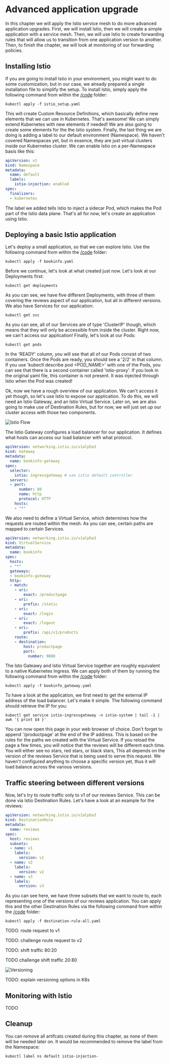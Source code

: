 # Advanced application upgrade
In this chapter we will apply the Istio service mesh to do more advanced application upgrades. First, we will install Istio, then we will create a simple application with a service mesh. Then, we will use Istio to create forwarding rules that will allow us to transition from one application version to another. Then, to finish the chapter, we will look at monitoring of our forwarding policies.

## Installing Istio
If you are going to install Istio in your environment, you might want to do some customization, but in our case, we already prepared a single installation file to simplify the setup. To install Istio, simply apply the following command from within the [/code](code/ "/code") folder:

```
kubectl apply -f istio_setup.yaml
```

This will create Custom Resource Definitions, which basically define new elements that we can use in Kubernetes. That's awesome! We can simply extend Kubernetes with new elements if needed! We are also going to create some elements for the the Istio system. Finally, the last thing we are doing is adding a label to our default environment (Namespace). We haven't covered Namespaces yet, but in essence, they are just virtual clusters inside our Kubernetes cluster. We can enable Istio on a per-Namespace basis like this:

```yaml
apiVersion: v1
kind: Namespace
metadata:
  name: default
  labels:
    istio-injection: enabled
spec:
  finalizers:
  - kubernetes
```

The label we added tells Istio to inject a sidecar Pod, which makes the Pod part of the Istio data plane. That's all for now, let's create an application using Istio.

## Deploying a basic Istio application
Let's deploy a small application, so that we can explore Istio. Use the following command from within the [/code](code/ "/code") folder:

```
kubectl apply -f bookinfo.yaml
```

Before we continue, let's look at what created just now. Let's look at our Deployments first:

```
kubectl get deployments
```

As you can see, we have five different Deployments, with three of them covering the reviews aspect of our application, but all in different versions. We also have Services for our application:

```
kubectl get svc
```

As you can see, all of our Services are of type 'ClusterIP' though, which means that they will only be accessible from inside the cluster. Right now, we can't access our application! Finally, let's look at our Pods:

```
kubectl get pods
```

In the 'READY' column, you will see that all of our Pods consist of two containers. Once the Pods are ready, you should see a '2/2' in that column. If you use 'kubectl describe pod <POD_NAME>' with one of the Pods, you can see that there is a second container called 'istio-proxy'. If you look in the original yaml file, this container is not present. It was injected through Istio when the Pod was created!

Ok, now we have a rough overview of our application. We can't access it yet though, so let's use Istio to expose our application. To do this, we will need an Istio Gateway, and an Istio Virtual Service. Later on, we are also going to make use of Destination Rules, but for now, we will just set up our cluster access with those two components.

![Istio Flow](img/istio_flow.png?raw=true "Istio Flow")

The Istio Gateway configures a load balancer for our application. It defines what hosts can access our load balancer with what protocol.

```yaml
apiVersion: networking.istio.io/v1alpha3
kind: Gateway
metadata:
  name: bookinfo-gateway
spec:
  selector:
    istio: ingressgateway # use istio default controller
  servers:
  - port:
      number: 80
      name: http
      protocol: HTTP
    hosts:
    - "*"
```

We also need to define a Virtual Service, which determines how the requests are routed within the mesh. As you can see, certain paths are mapped to certain Services.

```yaml
apiVersion: networking.istio.io/v1alpha3
kind: VirtualService
metadata:
  name: bookinfo
spec:
  hosts:
  - "*"
  gateways:
  - bookinfo-gateway
  http:
  - match:
    - uri:
        exact: /productpage
    - uri:
        prefix: /static
    - uri:
        exact: /login
    - uri:
        exact: /logout
    - uri:
        prefix: /api/v1/products
    route:
    - destination:
        host: productpage
        port:
          number: 9080
```

The Isto Gateawy and Istio Virtual Service together are roughly equivalent to a native Kubernetes Ingress. We can apply both of them by running the following command from within the [/code](code/ "/code") folder:

```
kubectl apply -f bookinfo_gateway.yaml
```

To have a look at the application, we first need to get the external IP address of the load balancer. Let's make it simple. The following command should retrieve the IP for you:

```
kubectl get service istio-ingressgateway -n istio-system | tail -1 | awk '{ print $4 }'
```

You can now open this page in your web browser of choice. Don't forget to append '/productpage' at the end of the IP address. This is based on the rules for the paths we created with the Virtual Service. If you reload the page a few times, you will notice that the reviews will be different each time. You will either see no stars, red stars, or black stars, This all depends on the version of the reviews Service that is being used to serve this request. We haven't configured anything to choose a specific version yet, thus it will load balance across the various versions.

## Traffic steering between different versions
Now, let's try to route traffic only to v1 of our reviews Service. This can be done via Istio Destination Rules. Let's have a look at an example for the reviews:

```yaml
apiVersion: networking.istio.io/v1alpha3
kind: DestinationRule
metadata:
  name: reviews
spec:
  host: reviews
  subsets:
  - name: v1
    labels:
      version: v1
  - name: v2
    labels:
      version: v2
  - name: v3
    labels:
      version: v3
```

As you can see here, we have three subsets that we want to route to, each representing one of the versions of our reviews application. You can apply this and the other Destination Rules via the following command from within the [/code](code/ "/code") folder:

```
kubectl apply -f destination-rule-all.yaml
```

TODO: route request to v1

TODO: challenge route request to v2

TODO: shift traffic 80:20

TODO challenge shift traffic 20:80

![Versioning](img/versioning.png?raw=true "Versioning")

TODO: explain versioning options in K8s

## Monitoring with Istio
TODO

## Cleanup
You can remove all artifcats created during this chapter, as none of them will be needed later on. It would be recommended to remove the label from the Namespace:

```
kubectl label ns default istio-injection-
```
